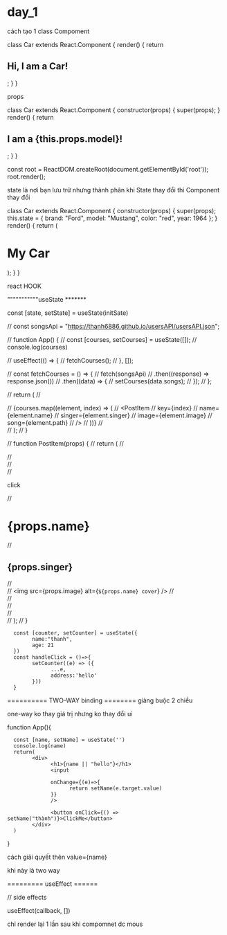 # day_1
 
cách tạo 1 class Compoment 

class Car extends React.Component {
  render() {
    return <h2>Hi, I am a Car!</h2>;
  }
}

props 

class Car extends React.Component {
  constructor(props) {
    super(props);
  }
  render() {
    return <h2>I am a {this.props.model}!</h2>;
  }
}

const root = ReactDOM.createRoot(document.getElementById('root'));
root.render(<Car model="Mustang"/>);


state là nơi bạn lưu trữ nhưng thành phân 
khi State thay đổi thì Component thay đổi

class Car extends React.Component {
  constructor(props) {
    super(props);
    this.state = {
      brand: "Ford",
      model: "Mustang",
      color: "red",
      year: 1964
    };
  }
  render() {
    return (
      <div>
        <h1>My Car</h1>
      </div>
    );
  }
}

react HOOK


"""""""""""useState *******

const [state, setState] = useState(initSate)


// const songsApi = "https://thanh6886.github.io/usersAPI/usersAPI.json";

// function App() {
//   const [courses, setCourses] = useState([]);
//       console.log(courses)

//   useEffect(() => {
//     fetchCourses();
//   }, []);

//   const fetchCourses = () => {
//     fetch(songsApi)
//       .then((response) => response.json())
//       .then((data) => {
//         setCourses(data.songs);
//       });
//   };

//   return (
//     <div>
//       {courses.map((element, index) => (
//         <PostItem
//           key={index}
//           name={element.name}
//           singer={element.singer}
//           image={element.image}
//           song={element.path}
//         />
//       ))}
//     </div>
//   );
// }

// function PostItem(props) {
//   return (
//     <div>
//       <div className="listsong">
//         <div className="song">
//         <p><a href={props.song}></a> click</p>
//           <h1>{props.name}</h1>
//           <h2>{props.singer}</h2>
//           <div>
//             <img src={props.image} alt={`${props.name} cover`} />
//           </div>
//         </div>
//       </div>
//     </div>
//   );
// }


      const [counter, setCounter] = useState({
            name:"thanh",
            age: 21
      })
      const handleClick = ()=>{    
            setCounter((e) => ({
                  ...e,
                  address:'hello'   
            }))
      }






========== TWO-WAY binding ========
giàng buộc 2 chiều 


one-way ko thay giá trị nhưng ko thay đổi ui

function App(){

      const [name, setName] = useState('')
      console.log(name)
      return(
            <div>
                  <h1>{name || "hello"}</h1>
                  <input
                  
                  onChange={(e)=>{
                        return setName(e.target.value)
                  }}
                  />

                  <button onClick={() => setName("thành")}>ClickMe</button>
            </div>
      )
}

cách giải quyết thên  value={name}


khi này là two way



========= useEffect ======


// side effects  


useEffect(callback, [])


chỉ render lại 1 lần sau khi compomnet dc mous